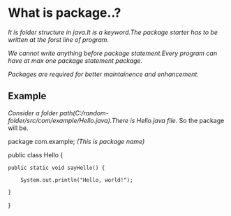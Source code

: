 # What is package..?
*It is folder structure in java.It is a keyword.The package starter has to be written at the forst line of program.*

*We cannot write anything before package statement.Every program can have at max one package statement package.*

*Packages are required for better maintainence and enhancement.*

## Example 
*Consider a folder path(C:/random-folder/src/com/example/Hello.java).There is Hello.java file.*
So the package will be.

package com.example;               *(This is package name)*

public class Hello {

    public static void sayHello() {

        System.out.println("Hello, world!");
    
    }

}
